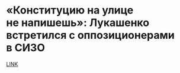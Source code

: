 # «Конституцию на улице не напишешь»: Лукашенко встретился с оппозиционерами в СИЗО



[LINK](https://varlamov.ru/4051636.html)